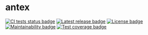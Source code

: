 # antex

[![CI tests status badge][build-shield]][build-url]
[![Latest release badge][rubygems-shield]][rubygems-url]
[![License badge][license-shield]][license-url]
[![Maintainability badge][cc-maintainability-shield]][cc-maintainability-url]
[![Test coverage badge][cc-coverage-shield]][cc-coverage-url]

[build-shield]: https://img.shields.io/github/workflow/status/paolobrasolin/antex/CI/main?label=tests&logo=github
[build-url]: https://github.com/paolobrasolin/antex/actions/workflows/main.yml "CI tests status"
[rubygems-shield]: https://img.shields.io/gem/v/antex?logo=ruby
[rubygems-url]: https://rubygems.org/gems/antex "Latest release"
[license-shield]: https://img.shields.io/github/license/paolobrasolin/antex
[license-url]: https://github.com/paolobrasolin/antex/blob/main/LICENSE "License"
[cc-maintainability-shield]: https://img.shields.io/codeclimate/maintainability/paolobrasolin/antex?logo=codeclimate
[cc-maintainability-url]: https://codeclimate.com/github/paolobrasolin/antex "Maintainability"
[cc-coverage-shield]: https://img.shields.io/codeclimate/coverage/paolobrasolin/antex?logo=codeclimate&label=test%20coverage
[cc-coverage-url]: https://codeclimate.com/github/paolobrasolin/antex/coverage "Test coverage"
